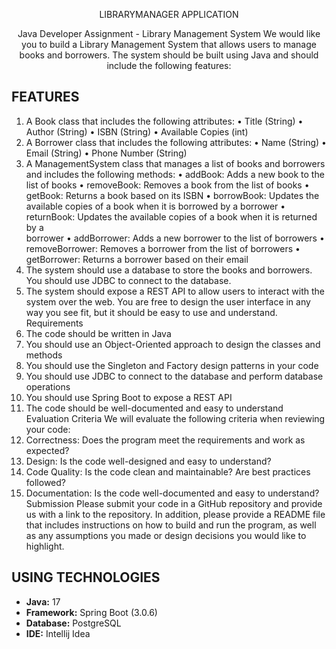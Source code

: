 <p align="center"> LIBRARYMANAGER APPLICATION </p>
<p align="center">
Java Developer Assignment - Library Management System
We would like you to build a Library Management System that allows users to manage
books and borrowers. The system should be built using Java and should include the
following features:</p>

## FEATURES
 1. A Book class that includes the following attributes:
   • Title (String)
   • Author (String)
   • ISBN (String)
   • Available Copies (int)
2. A Borrower class that includes the following attributes:
   • Name (String)
   • Email (String)
   • Phone Number (String)
3. A ManagementSystem class that manages a list of books and borrowers and includes
   the following methods:
   • addBook: Adds a new book to the list of books
   • removeBook: Removes a book from the list of books
   • getBook: Returns a book based on its ISBN
   • borrowBook: Updates the available copies of a book when it is borrowed by a
   borrower
   • returnBook: Updates the available copies of a book when it is returned by a  
   borrower
   • addBorrower: Adds a new borrower to the list of borrowers
   • removeBorrower: Removes a borrower from the list of borrowers
   • getBorrower: Returns a borrower based on their email
4. The system should use a database to store the books and borrowers. You should use
   JDBC to connect to the database.
5. The system should expose a REST API to allow users to interact with the system over
   the web.
   You are free to design the user interface in any way you see fit, but it should be easy to use
   and understand.
   Requirements
6. The code should be written in Java
7. You should use an Object-Oriented approach to design the classes and methods
8. You should use the Singleton and Factory design patterns in your code
9. You should use JDBC to connect to the database and perform database operations
10. You should use Spring Boot to expose a REST API
11. The code should be well-documented and easy to understand
    Evaluation Criteria
    We will evaluate the following criteria when reviewing your code:
12. Correctness: Does the program meet the requirements and work as expected?
13. Design: Is the code well-designed and easy to understand?
14. Code Quality: Is the code clean and maintainable? Are best practices followed?
15. Documentation: Is the code well-documented and easy to understand?
    Submission
    Please submit your code in a GitHub repository and provide us with a link to the repository.
    In addition, please provide a README file that includes instructions on how to build and run
    the program, as well as any assumptions you made or design decisions you would like to
    highlight.
  ## USING TECHNOLOGIES 
* **Java:** 17
* **Framework:** Spring Boot (3.0.6)
* **Database:** PostgreSQL
* **IDE:** Intellij Idea
